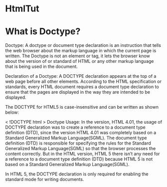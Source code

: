 # HtmlTut
What is Doctype?
====================================================================================
Doctype: A doctype or document type declaration is an instruction that tells the web browser about the markup language in which the current page is written. The Doctype is not an element or tag, it lets the browser know about the version of or standard of HTML or any other markup language that is being used in the document.

Declaration of a Doctype: A DOCTYPE declaration appears at the top of a web page before all other elements. According to the HTML specification or standards, every HTML document requires a document type declaration to ensure that the pages are displayed in the way they are intended to be displayed.

The DOCTYPE for HTML5 is case-insensitive and can be written as shown below:

< !DOCTYPE html >
Doctype Usage: In the version, HTML 4.01, the usage of DOCTYPE declaration was to create a reference to a document type definition (DTD), since the version HTML 4.01 was completely based on a Standard Generalized Markup Language(SGML).
The document type definition (DTD) is responsible for specifying the rules for the Standard Generalized Markup Language(SGML) so that the browser processes the content correctly. But in the HTML version, HTML 5 there isn’t any need for a reference to a document type definition (DTD) because HTML 5 is not based on a Standard Generalized Markup Language(SGML).

In HTML 5, the DOCTYPE declaration is only required for enabling the standard mode for writing documents.
